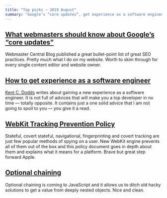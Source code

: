 ```yaml
---
title: "Top picks — 2019 August"
summary: "Google’s “core updates”, get experience as a software engineer, WebKit Tracking Prevention Policy, optional chaining in JavaScript and more…"
---
```


## [What webmasters should know about Google’s “core updates”](https://webmasters.googleblog.com/2019/08/core-updates.html)

Webmaster Central Blog published a great bullet-point list of great SEO practices. Pretty much what I do on my website. Worth to skim through for every single content editor and website owner.

## [How to get experience as a software engineer](https://kentcdodds.com/blog/how-to-get-experience-as-a-software-engineer)

[Kent C. Dodds](https://twitter.com/kentcdodds/) writes about gaining a new experience as a software engineer. It is not full of advices that will make you a top developer in no time — totally opposite. It contains just a one solid advice that I am not going to spoil to you — you give it a read.

## [WebKit Tracking Prevention Policy](https://webkit.org/tracking-prevention-policy/)

Stateful, covert stateful, navigational, fingerprinting and covert tracking are just few popular methods of spying on a user. New WebKit engine prevents all of them out of the box and this policy document goes in depth about them and explains what it means for a platform. Brave but great step forward Apple.

## [Optional chaining](https://v8.dev/features/optional-chaining)

Optional chaining is coming to JavaScript and it allows us to ditch old hacky solutions to get a value from deeply nested objects. Nice and clean.
